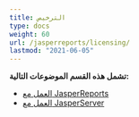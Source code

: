 ```yaml
---
title: الترخيص
type: docs
weight: 60
url: /jasperreports/licensing/
lastmod: "2021-06-05"
---
```


**تشمل هذه القسم الموضوعات التالية:**

- [العمل مع JasperReports](/pdf/jasperreports/working-with-jasperreports/)
- [العمل مع JasperServer](/pdf/jasperreports/working-with-jasperserver/)
```